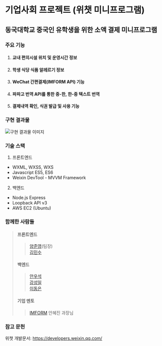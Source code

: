 # 기업사회 프로젝트 (위챗 미니프로그램)
## 동국대학교 중국인 유학생을 위한 소액 결제 미니프로그램
### 주요 기능
1. #### 교내 편의시설 위치 및 운영시간 정보
2. #### 학생 식당 식품 알레르기 정보
3. #### WeChat 간편결제(IMFORM API) 기능
4. #### 파파고 번역 API를 통한 중-한, 한-중 텍스트 번역
5. #### 결제내역 확인, 식권 발급 및 사용 기능


### 구현 결과물
![구현 결과물 이미지](../master/results/Result.png)


### 기술 스택
1. 프론트엔드
  - WXML, WXSS, WXS
  - Javascript ES5, ES6
  - Weixin DevTool - MVVM Framework
2. 백엔드
  - Node.js Express
  - Loopback API v3
  - AWS EC2 (Ubuntu)


### 함께한 사람들
> #### 프론트엔드  
>> [양준영](https://github.com/tom9744)(팀장)  
>> [김민수](https://github.com/Rush-K)  
> #### 백엔드  
>> [안우석](https://github.com/wooseokAnDgu)  
>> [강성일](https://github.com/ksi0678)  
>> [이동은](https://github.com/albtraum)  
> #### 기업 멘토
>> [IMFORM](https://imform.co.kr/) 안혜진 과장님


### 참고 문헌
위챗 개발문서: <https://developers.weixin.qq.com/>